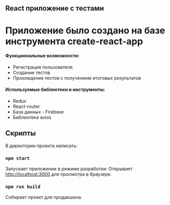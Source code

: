 ## React приложение с тестами
# Приложение было создано на базе инструмента create-react-app

#### Функциональные возможности:
* Регистрация пользователя
* Создание тестов
* Прохождение тестов с получением итоговых результатов

#### Используемые библиотеки и инструменты:
* Redux
* React-router
* База данных - Firebase
* Библиотека axios

## Скрипты

В директории проекта написать:

### `npm start`

Запускает приложение в режиме разработки:
Открывает [http://localhost:3000](http://localhost:3000) для просмотра в браузере.

### `npm run build`

Собирает проект для продакшена.

